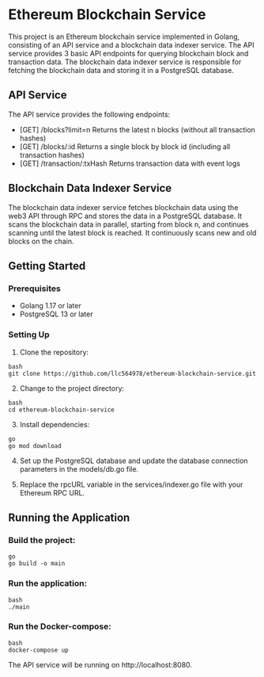 # Ethereum Blockchain Service
This project is an Ethereum blockchain service implemented in Golang, consisting of an API service and a blockchain data indexer service. The API service provides 3 basic API endpoints for querying blockchain block and transaction data. The blockchain data indexer service is responsible for fetching the blockchain data and storing it in a PostgreSQL database.

## API Service
The API service provides the following endpoints:

* [GET] /blocks?limit=n Returns the latest n blocks (without all transaction hashes)
* [GET] /blocks/:id Returns a single block by block id (including all transaction hashes)
* [GET] /transaction/:txHash Returns transaction data with event logs

## Blockchain Data Indexer Service
The blockchain data indexer service fetches blockchain data using the web3 API through RPC and stores the data in a PostgreSQL database. It scans the blockchain data in parallel, starting from block n, and continues scanning until the latest block is reached. It continuously scans new and old blocks on the chain.

## Getting Started
### Prerequisites

* Golang 1.17 or later
* PostgreSQL 13 or later

### Setting Up
1. Clone the repository:
```tsm
bash
git clone https://github.com/llc564978/ethereum-blockchain-service.git
```

2. Change to the project directory:
```tsm
bash
cd ethereum-blockchain-service
```

3. Install dependencies:

```tsm
go
go mod download
```

4. Set up the PostgreSQL database and update the database connection parameters in the models/db.go file.

5. Replace the rpcURL variable in the services/indexer.go file with your Ethereum RPC URL.

## Running the Application
### Build the project:

```tsm
go
go build -o main
```

### Run the application:

```tsm
bash
./main
```

### Run the Docker-compose:

```tsm
bash
docker-compose up
```

The API service will be running on http://localhost:8080.